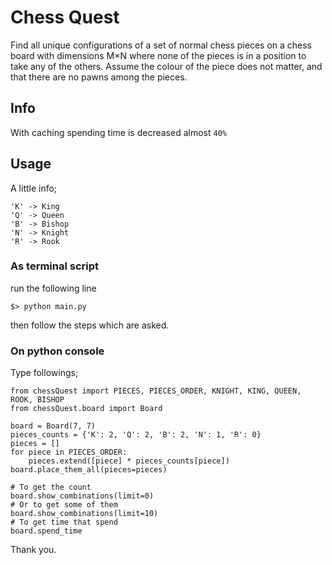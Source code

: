 # Chess Quest
Find all unique configurations of a set of normal chess pieces on a chess board with dimensions M×N where none of the pieces is in a position to take any of the others. Assume the colour of the piece does not matter, and that there are no pawns among the pieces.

## Info

With caching spending time is decreased almost ```40%```

## Usage

A little info;

    'K' -> King
    'Q' -> Queen
    'B' -> Bishop
    'N' -> Knight
    'R' -> Rook

### As terminal script

run the following line

    $> python main.py
    
then follow the steps which are asked.

### On python console

Type followings;

    from chessQuest import PIECES, PIECES_ORDER, KNIGHT, KING, QUEEN, ROOK, BISHOP
    from chessQuest.board import Board
                                      
    board = Board(7, 7)
    pieces_counts = {'K': 2, 'Q': 2, 'B': 2, 'N': 1, 'R': 0}
    pieces = []
    for piece in PIECES_ORDER:
        pieces.extend([piece] * pieces_counts[piece])
    board.place_them_all(pieces=pieces)
    
    # To get the count
    board.show_combinations(limit=0)
    # Or to get some of them
    board.show_combinations(limit=10)
    # To get time that spend
    board.spend_time


Thank you.